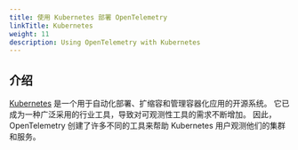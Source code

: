 ```yaml
---
title: 使用 Kubernetes 部署 OpenTelemetry
linkTitle: Kubernetes
weight: 11
description: Using OpenTelemetry with Kubernetes
---
```


## 介绍

[Kubernetes](https://kubernetes.io/)
是一个用于自动化部署、扩缩容和管理容器化应用的开源系统。
它已成为一种广泛采用的行业工具，导致对可观测性工具的需求不断增加。
因此，OpenTelemetry 创建了许多不同的工具来帮助 Kubernetes 用户观测他们的集群和服务。
